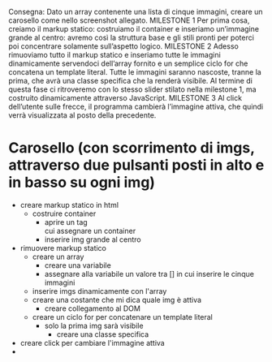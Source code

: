 Consegna:
Dato un array contenente una lista di cinque immagini, creare un carosello come nello screenshot allegato.
MILESTONE 1
Per prima cosa, creiamo il markup statico: costruiamo il container e inseriamo un’immagine grande al centro: avremo così la struttura base e gli stili pronti per poterci poi concentrare solamente sull’aspetto logico.
MILESTONE 2
Adesso rimuoviamo tutto il markup statico e inseriamo tutte le immagini dinamicamente servendoci dell’array fornito e un semplice ciclo for che concatena un template literal.
Tutte le immagini saranno nascoste, tranne la prima, che avrà una classe specifica che la renderà visibile.
Al termine di questa fase ci ritroveremo con lo stesso slider stilato nella milestone 1, ma costruito dinamicamente attraverso JavaScript.
MILESTONE 3
Al click dell’utente sulle frecce, il programma cambierà l’immagine attiva, che quindi verrà visualizzata al posto della precedente.


# Carosello (con scorrimento di imgs, attraverso due pulsanti posti in alto e in basso su ogni img)

- creare markup statico in html
    - costruire container
        - aprire un tag <div> cui assegnare un container
        - inserire img grande al centro
- rimuovere markup statico
    - creare un array
        - creare una variabile
        - assegnare alla variabile un valore tra [] in cui inserire le cinque immagini
    - inserire imgs dinamicamente con l'array
    - creare una costante che mi dica quale img è attiva
        - creare collegamento al DOM
    - creare un ciclo for per concatenare un template literal
        - solo la prima img sarà visibile
            - creare una classe specifica
- creare click per cambiare l'immagine attiva
- 